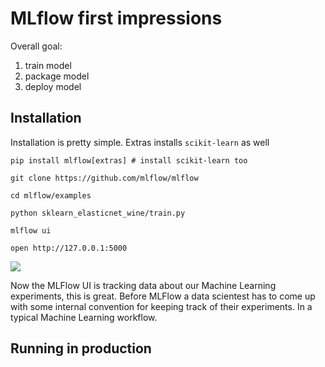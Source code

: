 # MLflow first impressions

Overall goal:

1. train model
2. package model
3. deploy model

## Installation

Installation is pretty simple. Extras installs `scikit-learn` as well

```
pip install mlflow[extras] # install scikit-learn too

git clone https://github.com/mlflow/mlflow

cd mlflow/examples

python sklearn_elasticnet_wine/train.py

mlflow ui

open http://127.0.0.1:5000
```

![](https://www.evernote.com/l/Ah6gYD4HHfBMh5ZDwazSpy5IRjlDImjzY3UB/image.png)

Now the MLFlow UI is tracking data about our Machine Learning experiments, this is great. Before MLFlow a data scientest has to come up with some internal convention for keeping track of their experiments. In a typical Machine Learning workflow.

## Running in production



